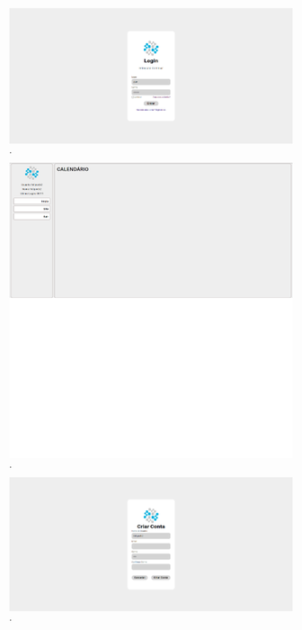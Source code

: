 ![Tela de Login](/presentation/loginScreen.png 'Tela de Login').

![Tela de Login](/presentation/indexpage.png 'Tela Inicial').

![Tela de Login](/presentation/registerscreen.png 'tela de registro').
